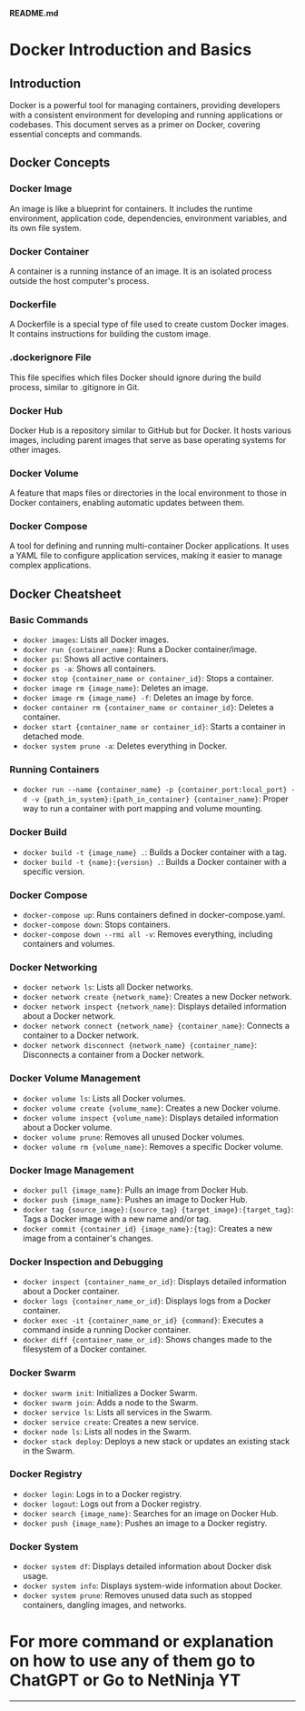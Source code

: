 **README.md**

# Docker Introduction and Basics

## Introduction

Docker is a powerful tool for managing containers, providing developers with a consistent environment for developing and running applications or codebases. This document serves as a primer on Docker, covering essential concepts and commands.

## Docker Concepts

### Docker Image

An image is like a blueprint for containers. It includes the runtime environment, application code, dependencies, environment variables, and its own file system.

### Docker Container

A container is a running instance of an image. It is an isolated process outside the host computer's process.

### Dockerfile

A Dockerfile is a special type of file used to create custom Docker images. It contains instructions for building the custom image.

### .dockerignore File

This file specifies which files Docker should ignore during the build process, similar to .gitignore in Git.

### Docker Hub

Docker Hub is a repository similar to GitHub but for Docker. It hosts various images, including parent images that serve as base operating systems for other images.

### Docker Volume

A feature that maps files or directories in the local environment to those in Docker containers, enabling automatic updates between them.

### Docker Compose

A tool for defining and running multi-container Docker applications. It uses a YAML file to configure application services, making it easier to manage complex applications.

## Docker Cheatsheet

### Basic Commands

- `docker images`: Lists all Docker images.
- `docker run {container_name}`: Runs a Docker container/image.
- `docker ps`: Shows all active containers.
- `docker ps -a`: Shows all containers.
- `docker stop {container_name or container_id}`: Stops a container.
- `docker image rm {image_name}`: Deletes an image.
- `docker image rm {image_name} -f`: Deletes an image by force.
- `docker container rm {container_name or container_id}`: Deletes a container.
- `docker start {container_name or container_id}`: Starts a container in detached mode.
- `docker system prune -a`: Deletes everything in Docker.

### Running Containers

- `docker run --name {container_name} -p {container_port:local_port} -d -v {path_in_system}:{path_in_container} {container_name}`: Proper way to run a container with port mapping and volume mounting.

### Docker Build

- `docker build -t {image_name} .`: Builds a Docker container with a tag.
- `docker build -t {name}:{version} .`: Builds a Docker container with a specific version.

### Docker Compose

- `docker-compose up`: Runs containers defined in docker-compose.yaml.
- `docker-compose down`: Stops containers.
- `docker-compose down --rmi all -v`: Removes everything, including containers and volumes.

### Docker Networking

- `docker network ls`: Lists all Docker networks.
- `docker network create {network_name}`: Creates a new Docker network.
- `docker network inspect {network_name}`: Displays detailed information about a Docker network.
- `docker network connect {network_name} {container_name}`: Connects a container to a Docker network.
- `docker network disconnect {network_name} {container_name}`: Disconnects a container from a Docker network.

### Docker Volume Management

- `docker volume ls`: Lists all Docker volumes.
- `docker volume create {volume_name}`: Creates a new Docker volume.
- `docker volume inspect {volume_name}`: Displays detailed information about a Docker volume.
- `docker volume prune`: Removes all unused Docker volumes.
- `docker volume rm {volume_name}`: Removes a specific Docker volume.

### Docker Image Management

- `docker pull {image_name}`: Pulls an image from Docker Hub.
- `docker push {image_name}`: Pushes an image to Docker Hub.
- `docker tag {source_image}:{source_tag} {target_image}:{target_tag}`: Tags a Docker image with a new name and/or tag.
- `docker commit {container_id} {image_name}:{tag}`: Creates a new image from a container's changes.

### Docker Inspection and Debugging

- `docker inspect {container_name_or_id}`: Displays detailed information about a Docker container.
- `docker logs {container_name_or_id}`: Displays logs from a Docker container.
- `docker exec -it {container_name_or_id} {command}`: Executes a command inside a running Docker container.
- `docker diff {container_name_or_id}`: Shows changes made to the filesystem of a Docker container.

### Docker Swarm

- `docker swarm init`: Initializes a Docker Swarm.
- `docker swarm join`: Adds a node to the Swarm.
- `docker service ls`: Lists all services in the Swarm.
- `docker service create`: Creates a new service.
- `docker node ls`: Lists all nodes in the Swarm.
- `docker stack deploy`: Deploys a new stack or updates an existing stack in the Swarm.

### Docker Registry

- `docker login`: Logs in to a Docker registry.
- `docker logout`: Logs out from a Docker registry.
- `docker search {image_name}`: Searches for an image on Docker Hub.
- `docker push {image_name}`: Pushes an image to a Docker registry.

### Docker System

- `docker system df`: Displays detailed information about Docker disk usage.
- `docker system info`: Displays system-wide information about Docker.
- `docker system prune`: Removes unused data such as stopped containers, dangling images, and networks.

# For more command or explanation on how to use any of them go to ChatGPT or Go to NetNinja YT
---
